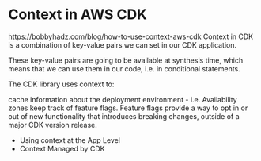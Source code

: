 


# Context in AWS CDK 
https://bobbyhadz.com/blog/how-to-use-context-aws-cdk
Context in CDK is a combination of key-value pairs we can set in our CDK application.

These key-value pairs are going to be available at synthesis time, which means that we can use them in our code, i.e. in conditional statements.

The CDK library uses context to:

cache information about the deployment environment - i.e. Availability zones
keep track of feature flags. Feature flags provide a way to opt in or out of new functionality that introduces breaking changes, outside of a major CDK version release.

- Using context at the App Level
- Context Managed by CDK
